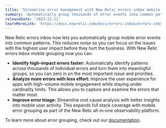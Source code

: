 ```yaml
---
title: 'Streamline error management with New Relic errors inbox mobile grouping'
summary: 'Automatically group thousands of error events into common patterns for faster triage of mobile user issues'
releaseDate: '2023-12-21'
learnMoreLink: 'https://docs.newrelic.com/docs/errors-inbox/errors-inbox/#how-groups-work'
---
```


New Relic errors inbox now lets you automatically group mobile error events into common patterns. This reduces noise so you can focus on the issues with the highest user impact before they hurt the business. With New Relic errors inbox mobile grouping now you can:
* **Identify high-impact errors faster:** Automatically identify patterns across thousands of individual errors and turn them into meaningful groups, so you can zero in on the most important issue and priorities. 
* **Analyze more errors with less effort:** Improve the user experience for apps with high-volume mobile engagement while staying under cardinality limits. This allows you to capture and examine the errors that matter most.
* **Improve error triage:** Streamline root cause analysis with better insights into mobile user activity. This expands full stack coverage with mobile error grouping as part of the New Relic all-in-one observability platform.

To learn more about error grouping, check out our [documentation](https://docs.newrelic.com/docs/errors-inbox/errors-inbox/#how-groups-work).
